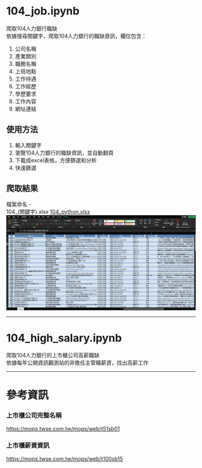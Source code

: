 # 104_job.ipynb
爬取104人力銀行職缺  
依據搜尋關鍵字，爬取104人力銀行的職缺資訊，欄位包含：

1. 公司名稱
1. 產業類別
1. 職務名稱
1. 上班地點
1. 工作待遇
1. 工作經歷
1. 學歷要求
1. 工作內容
1. 網址連結


## 使用方法
1. 輸入關鍵字   
1. 瀏覽104人力銀行的職缺資訊，並自動翻頁
1. 下載成excel表格，方便篩選和分析
1. 快速篩選

## 爬取結果
檔案命名 -  
104_(關鍵字).xlsx
[104_python.xlsx](result\104_python.xlsx)
![Alt text](png\sample.png)

---------------------------------------

# 104_high_salary.ipynb
爬取104人力銀行的上市櫃公司高薪職缺   
依據每年公開資訊觀測站的非擔任主管職薪資，找出高薪工作


---------------------------------------









# 參考資訊
### 上市櫃公司完整名稱
https://mops.twse.com.tw/mops/web/t51sb01

### 上市櫃薪資資訊
https://mops.twse.com.tw/mops/web/t100sb15